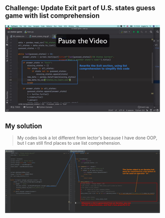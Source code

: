 ## **Challenge: Update Exit part of U.S. states guess game with list comprehension**

![Alt challenge](pic/01.jpg)

## **My solution**

> My codes look a lot different from lector's because I have done OOP, but I can still find places to use list comprehension.

![Alt my solution](pic/02.jpg)
